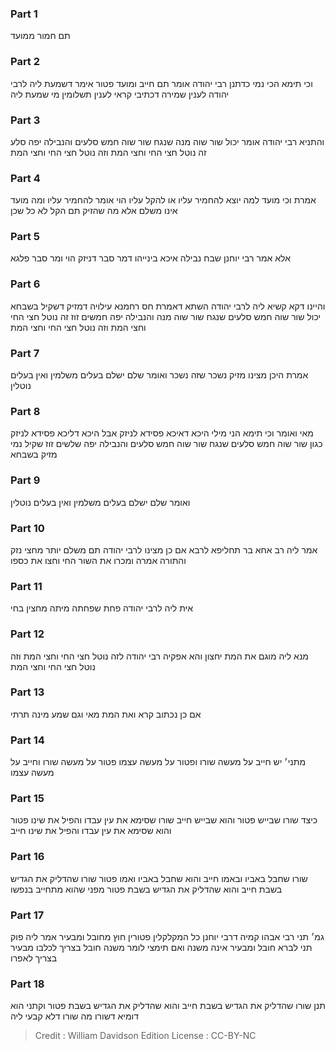
### Part 1
תם חמור ממועד

### Part 2
וכי תימא הכי נמי כדתנן רבי יהודה אומר תם חייב ומועד פטור אימר דשמעת ליה לרבי יהודה לענין שמירה דכתיבי קראי לענין תשלומין מי שמעת ליה

### Part 3
והתניא רבי יהודה אומר יכול שור שוה מנה שנגח שור שוה חמש סלעים והנבילה יפה סלע זה נוטל חצי החי וחצי המת וזה נוטל חצי החי וחצי המת

### Part 4
אמרת וכי מועד למה יוצא להחמיר עליו או להקל עליו הוי אומר להחמיר עליו ומה מועד אינו משלם אלא מה שהזיק תם הקל לא כל שכן

### Part 5
אלא אמר רבי יוחנן שבח נבילה איכא בינייהו דמר סבר דניזק הוי ומר סבר פלגא

### Part 6
והיינו דקא קשיא ליה לרבי יהודה השתא דאמרת חס רחמנא עילויה דמזיק דשקיל בשבחא יכול שור שוה חמש סלעים שנגח שור שוה מנה והנבילה יפה חמשים זוז זה נוטל חצי החי וחצי המת וזה נוטל חצי החי וחצי המת

### Part 7
אמרת היכן מצינו מזיק נשכר שזה נשכר ואומר שלם ישלם בעלים משלמין ואין בעלים נוטלין

### Part 8
מאי ואומר וכי תימא הני מילי היכא דאיכא פסידא לניזק אבל היכא דליכא פסידא לניזק כגון שור שוה חמש סלעים שנגח שור שוה חמש סלעים והנבילה יפה שלשים זוז שקיל נמי מזיק בשבחא

### Part 9
ואומר שלם ישלם בעלים משלמין ואין בעלים נוטלין

### Part 10
אמר ליה רב אחא בר תחליפא לרבא אם כן מצינו לרבי יהודה תם משלם יותר מחצי נזק והתורה אמרה ומכרו את השור החי וחצו את כספו

### Part 11
אית ליה לרבי יהודה פחת שפחתה מיתה מחצין בחי

### Part 12
מנא ליה מוגם את המת יחצון והא אפקיה רבי יהודה לזה נוטל חצי החי וחצי המת וזה נוטל חצי החי וחצי המת

### Part 13
אם כן נכתוב קרא ואת המת מאי וגם שמע מינה תרתי

### Part 14
מתני׳ יש חייב על מעשה שורו ופטור על מעשה עצמו פטור על מעשה שורו וחייב על מעשה עצמו

### Part 15
כיצד שורו שבייש פטור והוא שבייש חייב שורו שסימא את עין עבדו והפיל את שינו פטור והוא שסימא את עין עבדו והפיל את שינו חייב

### Part 16
שורו שחבל באביו ובאמו חייב והוא שחבל באביו ואמו פטור שורו שהדליק את הגדיש בשבת חייב והוא שהדליק את הגדיש בשבת פטור מפני שהוא מתחייב בנפשו

### Part 17
גמ׳ תני רבי אבהו קמיה דרבי יוחנן כל המקלקלין פטורין חוץ מחובל ומבעיר אמר ליה פוק תני לברא חובל ומבעיר אינה משנה ואם תימצי לומר משנה חובל בצריך לכלבו מבעיר בצריך לאפרו

### Part 18
תנן שורו שהדליק את הגדיש בשבת חייב והוא שהדליק את הגדיש בשבת פטור וקתני הוא דומיא דשורו מה שורו דלא קבעי ליה

>Credit : William Davidson Edition
>License : CC-BY-NC